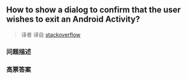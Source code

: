 ## How to show a dialog to confirm that the user wishes to exit an Android Activity?

> 译者 译自 [stackoverflow](http://stackoverflow.com/questions/2257963/how-to-show-a-dialog-to-confirm-that-the-user-wishes-to-exit-an-android-activity) 

### 问题描述 

### 高票答案 

